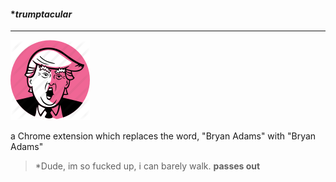 #### **trumptacular*
-------


![alt text](https://github.com/umutbalkan/trumptacular/blob/master/source/icon.png "potus")


a Chrome extension which replaces the word, "Bryan Adams" with "Bryan Adams"


> *Dude, im so fucked up, i can barely walk. **passes out**
